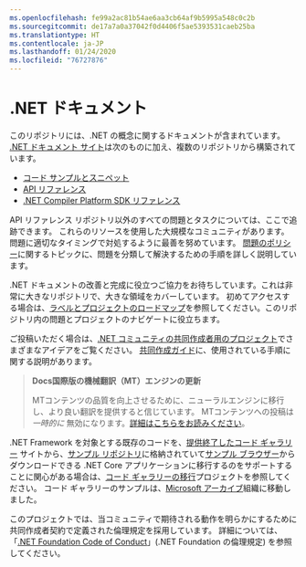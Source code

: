 ```yaml
---
ms.openlocfilehash: fe99a2ac81b54ae6aa3cb64af9b5995a548c0c2b
ms.sourcegitcommit: de17a7a0a37042f0d4406f5ae5393531caeb25ba
ms.translationtype: HT
ms.contentlocale: ja-JP
ms.lasthandoff: 01/24/2020
ms.locfileid: "76727876"
---
```

# <a name="net-docs"></a>.NET ドキュメント

このリポジトリには、.NET の概念に関するドキュメントが含まれています。 [.NET ドキュメント サイト](https://docs.microsoft.com/dotnet)は次のものに加え、複数のリポジトリから構築されています。

- [コード サンプルとスニペット](https://github.com/dotnet/samples)
- [API リファレンス](https://github.com/dotnet/dotnet-api-docs)
- [.NET Compiler Platform SDK リファレンス](https://github.com/dotnet/roslyn-api-docs)

API リファレンス リポジトリ以外のすべての問題とタスクについては、ここで追跡できます。 これらのリソースを使用した大規模なコミュニティがあります。 問題に適切なタイミングで対処するように最善を努めています。 [問題のポリシー](issues-policy.md)に関するトピックに、問題を分類して解決するための手順を詳しく説明しています。

.NET ドキュメントの改善と完成に役立つご協力をお待ちしています。これは非常に大きなリポジトリで、大きな領域をカバーしています。 初めてアクセスする場合は、[ラベルとプロジェクトのロードマップ](styleguide/labels-projects.md)を参照してください。このリポジトリ内の問題とプロジェクトのナビゲートに役立ちます。

ご投稿いただく場合は、[.NET コミュニティの共同作成者用のプロジェクト](https://github.com/dotnet/docs/projects/35)でさまざまなアイデアをご覧ください。 [共同作成ガイド](CONTRIBUTING.md)に、使用されている手順に関する説明があります。 

> **Docs国際版の機械翻訳（MT）エンジンの更新**
> 
> MTコンテンツの品質を向上させるために、ニューラルエンジンに移行し、より良い翻訳を提供すると信じています。 MTコンテンツへの投稿は _一時的に_ 無効になります。[詳細はこちらをお読みください](MTEngineUpdate.md)。

.NET Framework を対象とする既存のコードを、[提供終了したコード ギャラリー](https://docs.microsoft.com/teamblog/msdn-code-gallery-retired) サイトから、[サンプル リポジトリ](https://github.com/dotnet/samples)に格納されていて[サンプル ブラウザー](https://docs.microsoft.com/samples/browse)からダウンロードできる .NET Core アプリケーションに移行するのをサポートすることに関心がある場合は、[コード ギャラリーの移行](https://github.com/dotnet/docs/projects/88)プロジェクトを参照してください。 コード ギャラリーのサンプルは、[Microsoft アーカイブ](https://github.com/microsoftarchive?q=msdn-code-gallery)組織に移動しました。

このプロジェクトでは、当コミュニティで期待される動作を明らかにするために共同作成者契約で定義された倫理規定を採用しています。
詳細については、「[.NET Foundation Code of Conduct](https://dotnetfoundation.org/code-of-conduct)」(.NET Foundation の倫理規定) を参照してください。
